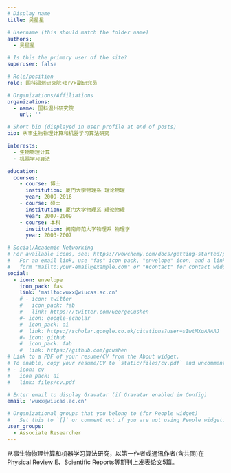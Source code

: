```yaml
---
# Display name
title: 吴星星

# Username (this should match the folder name)
authors:
  - 吴星星

# Is this the primary user of the site?
superuser: false

# Role/position
role: 国科温州研究院<br/>副研究员

# Organizations/Affiliations
organizations:
  - name: 国科温州研究院
    url: ''

# Short bio (displayed in user profile at end of posts)
bio: 从事生物物理计算和机器学习算法研究

interests:
  - 生物物理计算
  - 机器学习算法

education:
  courses:
    - course: 博士
      institution: 厦门大学物理系 理论物理
      year: 2009-2016
    - course: 硕士
      institution: 厦门大学物理系 理论物理
      year: 2007-2009
    - course: 本科
      institution: 闽南师范大学物理系 物理学
      year: 2003-2007

# Social/Academic Networking
# For available icons, see: https://wowchemy.com/docs/getting-started/page-builder/#icons
#   For an email link, use "fas" icon pack, "envelope" icon, and a link in the
#   form "mailto:your-email@example.com" or "#contact" for contact widget.
social:
  - icon: envelope
    icon_pack: fas
    link: 'mailto:wuxx@wiucas.ac.cn'
    # - icon: twitter
    #   icon_pack: fab
    #   link: https://twitter.com/GeorgeCushen
    #- icon: google-scholar
    #  icon_pack: ai
    #  link: https://scholar.google.co.uk/citations?user=sIwtMXoAAAAJ
    #- icon: github
    #  icon_pack: fab
    #  link: https://github.com/gcushen
# Link to a PDF of your resume/CV from the About widget.
# To enable, copy your resume/CV to `static/files/cv.pdf` and uncomment the lines below.
# - icon: cv
#   icon_pack: ai
#   link: files/cv.pdf

# Enter email to display Gravatar (if Gravatar enabled in Config)
email: 'wuxx@wiucas.ac.cn'

# Organizational groups that you belong to (for People widget)
#   Set this to `[]` or comment out if you are not using People widget.
user_groups:
  - Associate Researcher
---
```


从事生物物理计算和机器学习算法研究，以第一作者或通讯作者(含共同)在Physical Review E、Scientific Reports等期刊上发表论文5篇。
